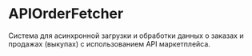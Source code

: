 # APIOrderFetcher
Система для асинхронной загрузки и обработки данных о заказах и продажах (выкупах) с использованием API маркетплейса.

